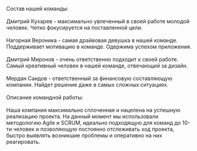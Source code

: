 Состав нашей команды: <br>
<br>
Дмитрий Кухарев - максимально увлеченный в своей работе молодой человек. Четко фокусируется на поставленной цели. <br>
<br>
Нагорная Вероника - самая драйвовая девушка в нашей команде. Поддерживает мотивацию в команде. Одержима успехом приложения. <br>
<br>
Дмитрий Миронов - очень ответственно подходит к своей работе.  Самый креативный человек в нашей команде, отвечающий за дизайн. <br>
<br>
Мердан Саидов - ответственный за финансовую составляющую компании. Найдет решение даже в самых сложных ситуациях. <br>
<br>
Описание командной работы: <br>
<br>
Наша компания максимально сплоченная и нацелена на успешную реализацию проекта. На данный момент мы использовали методологию Agile и SCRUM, идеально подходящую для команд до 10-ти человек и позволяющую постоянно отслеживать ход проекта, быстро выявлять возникшие проблемы и оперативно на них реагировать. <br>
 
